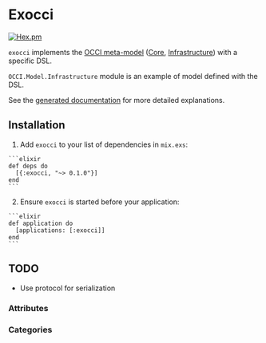 # Exocci

[![Hex.pm](https://img.shields.io/hexpm/v/occi.svg)](https://hex.pm/packages/occi)

`exocci` implements
the [OCCI meta-model](http://occi-wg.org/about/specification/)
([Core](http://ogf.org/documents/GFD.221.pdf),
[Infrastructure](http://ogf.org/documents/GFD.224.pdf)) with a specific DSL.

`OCCI.Model.Infrastructure` module is an example of model defined with the DSL.

See the [generated documentation](http://hexdocs.pm/exocci) for more
detailed explanations.

## Installation

  1. Add `exocci` to your list of dependencies in `mix.exs`:

    ```elixir
    def deps do
      [{:exocci, "~> 0.1.0"}]
    end
    ```

  2. Ensure `exocci` is started before your application:

    ```elixir
    def application do
      [applications: [:exocci]]
    end
    ```

## TODO

* Use protocol for serialization

### Attributes

### Categories
